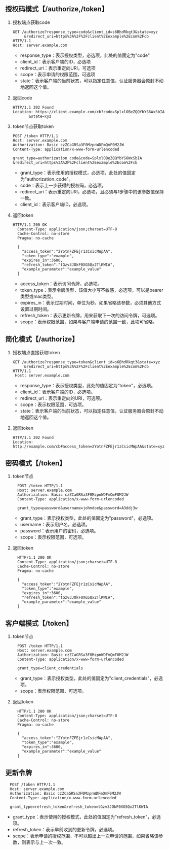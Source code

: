 ## 授权码模式【/authorize,/token】

1. 授权端点获取code

   ```http
   GET /authorize?response_type=code&client_id=s6BhdRkqt3&state=xyz
        &redirect_uri=https%3A%2F%2Fclient%2Eexample%2Ecom%2Fcb HTTP/1.1
   Host: server.example.com
   ```

   - response_type：表示授权类型，必选项，此处的值固定为"code"
   - client_id：表示客户端的ID，必选项
   - redirect_uri：表示重定向URI，可选项
   - scope：表示申请的权限范围，可选项
   - state：表示客户端的当前状态，可以指定任意值，认证服务器会原封不动地返回这个值。

2. 返回code

   ```http
   HTTP/1.1 302 Found
   Location: https://client.example.com/cb?code=SplxlOBeZQQYbYS6WxSbIA
          &state=xyz
   ```

3. token节点获取token

   ```http
   POST /token HTTP/1.1
   Host: server.example.com
   Authorization: Basic czZCaGRSa3F0MzpnWDFmQmF0M2JW
   Content-Type: application/x-www-form-urlencoded
   
   grant_type=authorization_code&code=SplxlOBeZQQYbYS6WxSbIA
   &redirect_uri=https%3A%2F%2Fclient%2Eexample%2Ecom%2Fcb	 
   ```

   - grant_type：表示使用的授权模式，必选项，此处的值固定为"authorization_code"。
   - code：表示上一步获得的授权码，必选项。
   - redirect_uri：表示重定向URI，必选项，且必须与1步骤中的该参数值保持一致。
   - client_id：表示客户端ID，必选项。

4. 返回token

   ```http
   HTTP/1.1 200 OK
     Content-Type: application/json;charset=UTF-8
     Cache-Control: no-store
     Pragma: no-cache
   
     {
       "access_token":"2YotnFZFEjr1zCsicMWpAA",
       "token_type":"example",
       "expires_in":3600,
       "refresh_token":"tGzv3JOkF0XG5Qx2TlKWIA",
       "example_parameter":"example_value"
     }
   ```

   - access_token：表示访问令牌，必选项。
   - token_type：表示令牌类型，该值大小写不敏感，必选项，可以是bearer类型或mac类型。
   - expires_in：表示过期时间，单位为秒。如果省略该参数，必须其他方式设置过期时间。
   - refresh_token：表示更新令牌，用来获取下一次的访问令牌，可选项。
   - scope：表示权限范围，如果与客户端申请的范围一致，此项可省略。

## 简化模式【/authorize】

1. 授权端点直接获取token

   ```http
   GET /authorize?response_type=token&client_id=s6BhdRkqt3&state=xyz
        &redirect_uri=https%3A%2F%2Fclient%2Eexample%2Ecom%2Fcb HTTP/1.1
    Host: server.example.com  
   ```

   - response_type：表示授权类型，此处的值固定为"token"，必选项。
   - client_id：表示客户端的ID，必选项。
   - redirect_uri：表示重定向的URI，可选项。
   - scope：表示权限范围，可选项。
   - state：表示客户端的当前状态，可以指定任意值，认证服务器会原封不动地返回这个值。

2. 返回token

   ```http
   HTTP/1.1 302 Found
   Location: http://example.com/cb#access_token=2YotnFZFEjr1zCsicMWpAA&state=xyz&token_type=example&expires_in=3600
   ```

## 密码模式【/token】

1. token节点

   ```http
     POST /token HTTP/1.1
     Host: server.example.com
     Authorization: Basic czZCaGRSa3F0MzpnWDFmQmF0M2JW
     Content-Type: application/x-www-form-urlencoded
   
     grant_type=password&username=johndoe&password=A3ddj3w
   ```

   - grant_type：表示授权类型，此处的值固定为"password"，必选项。
   - username：表示用户名，必选项。
   - password：表示用户的密码，必选项。
   - scope：表示权限范围，可选项。

2. 返回token

   ```http
     HTTP/1.1 200 OK
     Content-Type: application/json;charset=UTF-8
     Cache-Control: no-store
     Pragma: no-cache
   
     {
       "access_token":"2YotnFZFEjr1zCsicMWpAA",
       "token_type":"example",
       "expires_in":3600,
       "refresh_token":"tGzv3JOkF0XG5Qx2TlKWIA",
       "example_parameter":"example_value"
     }
   ```

## 客户端模式【/token】

1. token节点

   ```http
     POST /token HTTP/1.1
     Host: server.example.com
     Authorization: Basic czZCaGRSa3F0MzpnWDFmQmF0M2JW
     Content-Type: application/x-www-form-urlencoded
   
     grant_type=client_credentials
   ```

   - grant_type：表示授权类型，此处的值固定为"client_credentials"，必选项。
   - scope：表示权限范围，可选项。

2. 返回token

   ```http
     HTTP/1.1 200 OK
     Content-Type: application/json;charset=UTF-8
     Cache-Control: no-store
     Pragma: no-cache
   
     {
       "access_token":"2YotnFZFEjr1zCsicMWpAA",
       "token_type":"example",
       "expires_in":3600,
       "example_parameter":"example_value"
     }
   ```

## 更新令牌

```http
  POST /token HTTP/1.1
  Host: server.example.com
  Authorization: Basic czZCaGRSa3F0MzpnWDFmQmF0M2JW
  Content-Type: application/x-www-form-urlencoded

  grant_type=refresh_token&refresh_token=tGzv3JOkF0XG5Qx2TlKWIA
```

- grant_type：表示使用的授权模式，此处的值固定为"refresh_token"，必选项。
- refresh_token：表示早前收到的更新令牌，必选项。
- scope：表示申请的授权范围，不可以超出上一次申请的范围，如果省略该参数，则表示与上一次一致。